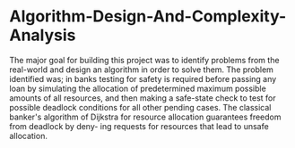 # Algorithm-Design-And-Complexity-Analysis
The major goal for building this project was to identify problems from the real-world and design an algorithm in order to solve them. The problem identified was; in banks testing for safety is required before passing any loan by simulating the allocation of predetermined maximum possible amounts of all resources, and then making a safe-state check to test for possible deadlock conditions for all other pending cases. The classical banker's algorithm of Dijkstra for resource allocation guarantees freedom from deadlock by deny- ing requests for resources that lead to unsafe allocation.
